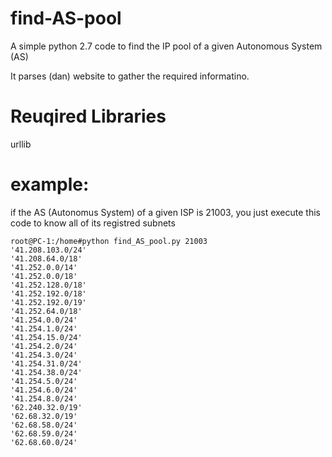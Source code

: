 # find-AS-pool

A simple python 2.7 code to find the IP pool of a given Autonomous System (AS)

It parses (dan) website to gather the required informatino.
# Reuqired Libraries
urllib

# example: 

if the AS (Autonomus System) of a given ISP is 21003, you just execute this code to know all of its registred subnets

	root@PC-1:/home#python find_AS_pool.py 21003
	'41.208.103.0/24'
	'41.208.64.0/18'
	'41.252.0.0/14'
	'41.252.0.0/18'
	'41.252.128.0/18'
	'41.252.192.0/18'
	'41.252.192.0/19'
	'41.252.64.0/18'
	'41.254.0.0/24'
	'41.254.1.0/24'
	'41.254.15.0/24'
	'41.254.2.0/24'
	'41.254.3.0/24'
	'41.254.31.0/24'
	'41.254.38.0/24'
	'41.254.5.0/24'
	'41.254.6.0/24'
	'41.254.8.0/24'
	'62.240.32.0/19'
	'62.68.32.0/19'
	'62.68.58.0/24'
	'62.68.59.0/24'
	'62.68.60.0/24'
